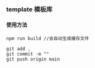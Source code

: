 ### template 模板库
#### 使用方法
```
npm run build //会自动生成缓存文件
```
```
git add .
git commit -m ""
git push origin main
```